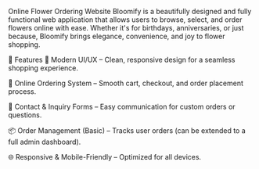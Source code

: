 Online Flower Ordering Website
Bloomify is a beautifully designed and fully functional web application that allows users to browse, select, and order flowers online with ease. Whether it's for birthdays, anniversaries, or just because, Bloomify brings elegance, convenience, and joy to flower shopping.

🚀 Features
🌼 Modern UI/UX – Clean, responsive design for a seamless shopping experience.

🛒 Online Ordering System – Smooth cart, checkout, and order placement process.

💬 Contact & Inquiry Forms – Easy communication for custom orders or questions.

📦 Order Management (Basic) – Tracks user orders (can be extended to a full admin dashboard).

🌐 Responsive & Mobile-Friendly – Optimized for all devices.
